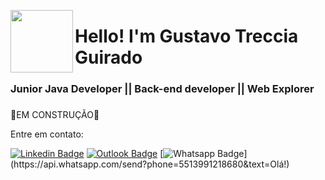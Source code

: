 


<img src="https://user-images.githubusercontent.com/51425669/ywFooIq0q9TvBkWvIN5mEYsTsU7u9G2Tdrm8pj1UiL4.webp" width="100" height="100" align="left" display="flex"><h1 align="left" font-weight="100" display="flex" font-color="green"> Hello! I'm Gustavo Treccia Guirado</h1>
<h3 align="left" font-weight="70" display="flex">Junior Java Developer || Back-end developer || Web Explorer</h3> <h3 align="left" font-weight="70" display="flex"></h3>

🚧EM CONSTRUÇÃO🚧

<p>Entre em contato: </p> 

[![Linkedin Badge](https://img.shields.io/badge/-Gustavo_Treccia_Guirado-blue?style=flat-square&logo=Linkedin&logoColor=white&link=https://www.linkedin.com/in/gustavotrecciaguirado/)](https://www.linkedin.com/in/gustavotrecciaguirado/)
[![Outlook Badge](https://img.shields.io/badge/-Microsoft_Outlook-0078D4?style=flat-square&logo=Microsoft-Outlook&logoColor=white&link=mailto:g.treccia@outlook.com)](mailto:"g.treccia@outlook.com")
[![Whatsapp Badge](https://img.shields.io/badge/-WhatsApp-4CA143?style=flat-square&labelColor=4CA143&logo=whatsapp&logoColor=white&link=https://api.whatsapp.com/send?phone=5513991218680&text=Olá!)](https://api.whatsapp.com/send?phone=5513991218680&text=Olá!)













<!--
**GustavoTreccia/GustavoTreccia** is a ✨ _special_ ✨ repository because its `README.md` (this file) appears on your GitHub profile.

Here are some ideas to get you started:

- 🔭 I’m currently working on ...
- 🌱 I’m currently learning ...
- 👯 I’m looking to collaborate on ...
- 🤔 I’m looking for help with ...
- 💬 Ask me about ...
- 📫 How to reach me: ...
- 😄 Pronouns: ...
- ⚡ Fun fact: ...
-->
